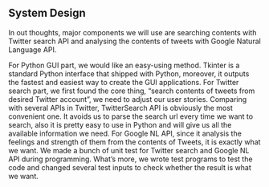 ## System Design      
In out thoughts, major components we will use are searching contents with Twitter search API and analysing the contents of tweets with Google Natural Language API.      

For Python GUI part, we would like an easy-using method. Tkinter is a standard Python interface that shipped with Python, moreover, it outputs the fastest and easiest way to create the GUI applications. 
For Twitter search part, we first found the core thing, “search contents of tweets from desired Twitter account”, we need to adjust our user stories. Comparing with several APIs in Twitter, TwitterSearch API is obviously the most convenient one. It avoids us to parse the search url every time we want to search, also it is pretty easy to use in Python and will give us all the available information we need. 
For Google NL API, since it analysis the feelings and strength of them from the contents of Tweets, it is exactly what we want. 
We made a bunch of unit test for Twitter search and Google NL API during programming. What’s more, we wrote test programs to test the code and changed several test inputs to check whether the result is what we want.
